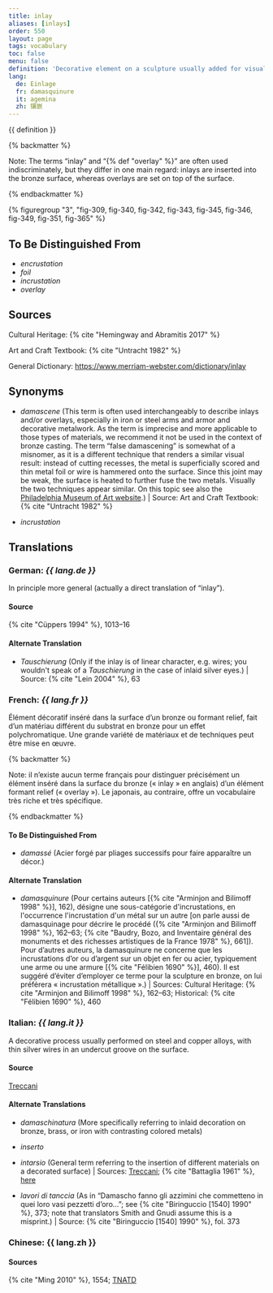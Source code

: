 ```yaml
---
title: inlay
aliases: [inlays]
order: 550
layout: page
tags: vocabulary
toc: false
menu: false
definition: 'Decorative element on a sculpture usually added for visual contrast through color and/or texture. The top surface of an inlay is generally flush with the surrounding metal. A wide range of attachment methods may be used, including solder, adhesives, cements, burrs, undercuts, and/or rivets, but the basic technique involves shaping the inlay and incising the ground metal to produce a cavity of the inlay shape. Inlay materials may include metals, glass, stone, or bone, among others.'
lang:
  de: Einlage
  fr: damasquinure
  it: agemina
  zh: 镶嵌
---
```


{{ definition }}

{% backmatter %}

Note: The terms “inlay” and “{% def "overlay" %}” are often used indiscriminately, but they differ in one main regard: inlays are inserted into the bronze surface, whereas overlays are set on top of the surface.

{% endbackmatter %}

{% figuregroup "3", "fig-309, fig-340, fig-342, fig-343, fig-345, fig-346, fig-349, fig-351, fig-365" %}

## To Be Distinguished From

- *encrustation*
- *foil*
- *incrustation*
- *overlay*

## Sources

Cultural Heritage: {% cite "Hemingway and Abramitis 2017" %}

Art and Craft Textbook: {% cite "Untracht 1982" %}

General Dictionary: <https://www.merriam-webster.com/dictionary/inlay>

## Synonyms

- *damascene* (This term is often used interchangeably to describe inlays and/or overlays, especially in iron or steel arms and armor and decorative metalwork. As the term is imprecise and more applicable to those types of materials, we recommend it not be used in the context of bronze casting. The term “false damascening” is somewhat of a misnomer, as it is a different technique that renders a similar visual result: instead of cutting recesses, the metal is superficially scored and thin metal foil or wire is hammered onto the surface. Since this joint may be weak, the surface is heated to further fuse the two metals. Visually the two techniques appear similar. On this topic see also the [Philadelphia Museum of Art website](http://www.philamuseum.org/booklets/7_43_81_1.html).) | Source: Art and Craft Textbook: {% cite "Untracht 1982" %}

- *incrustation*

## Translations

<div class="accordion">

### **German**: *{{ lang.de }}*

In principle more general (actually a direct translation of “inlay”).

#### Source

{% cite "Cüppers 1994" %}, 1013–16

#### Alternate Translation

- *Tauschierung* (Only if the inlay is of linear character, e.g. wires; you wouldn't speak of a *Tauschierung* in the case of inlaid silver eyes.) | Source: {% cite "Lein 2004" %}, 63

### **French**: *{{ lang.fr }}*

Élément décoratif inséré dans la surface d’un bronze ou formant relief, fait d’un matériau différent du substrat en bronze pour un effet polychromatique. Une grande variété de matériaux et de techniques peut être mise en œuvre.

{% backmatter %}

Note: il n’existe aucun terme français pour distinguer précisément un élément inséré dans la surface du bronze (« inlay » en anglais) d’un élément formant relief (« overlay »). Le japonais, au contraire, offre un vocabulaire très riche et très spécifique.

{% endbackmatter %}

#### To Be Distinguished From

- *damassé* (Acier forgé par pliages successifs pour faire apparaître un décor.)

#### Alternate Translation

- *damasquinure* (Pour certains auteurs [{% cite "Arminjon and Bilimoff 1998" %}], 162), désigne une sous-catégorie d'incrustations, en l'occurrence l'incrustation d'un métal sur un autre [on parle aussi de damasquinage pour décrire le procédé ({% cite "Arminjon and Bilimoff 1998" %}, 162–63; {% cite "Baudry, Bozo, and Inventaire général des monuments et des richesses artistiques de la France 1978" %}, 661]). Pour d’autres auteurs, la damasquinure ne concerne que les incrustations d’or ou d’argent sur un objet en fer ou acier, typiquement une arme ou une armure [{% cite "Félibien 1690" %}], 460). Il est suggéré d’éviter d’employer ce terme pour la sculpture en bronze, on lui préférera « incrustation métallique ».) | Sources: Cultural Heritage: {% cite "Arminjon and Bilimoff 1998" %}, 162–63; Historical: {% cite "Félibien 1690" %}, 460

### **Italian**: *{{ lang.it }}*

A decorative process usually performed on steel and copper alloys, with thin silver wires in an undercut groove on the surface.

#### Source

[Treccani](https://www.treccani.it/vocabolario/ricerca/agemina/)

#### Alternate Translations

- *damaschinatura* (More specifically referring to inlaid decoration on bronze, brass, or iron with contrasting colored metals)

- *inserto*

- *intarsio* (General term referring to the insertion of different materials on a decorated surface) | Sources: [Treccani](http://www.treccani.it/vocabolario/intarsio); {% cite "Battaglia 1961" %}, [here](http://www.gdli.it/pdf_viewer/Scripts/pdf.js/web/viewer.asp?file=/PDF/GDLI08/GDLI_08_ocr_176.pdf&parola=intarsio)

- *lavori di tanccia* (As in “Damascho fanno gli azzimini che commetteno in quei loro vasi pezzetti d’oro...”; see {% cite "Biringuccio [1540] 1990" %}, 373; note that translators Smith and Gnudi assume this is a misprint.) | Source: {% cite "Biringuccio [1540] 1990" %}, fol. 373

### **Chinese**: {{ lang.zh }}

#### Sources

{% cite "Ming 2010" %}, 1554; [TNATD](https://terms.naer.edu.tw/detail/11566239/?index=5)

</div>
